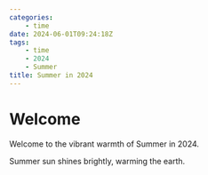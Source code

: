 ```yaml
---
categories:
    - time
date: 2024-06-01T09:24:18Z
tags:
    - time
    - 2024
    - Summer
title: Summer in 2024
---
```




# Welcome

Welcome to the vibrant warmth of Summer in 2024.

Summer sun shines brightly, warming the earth.
